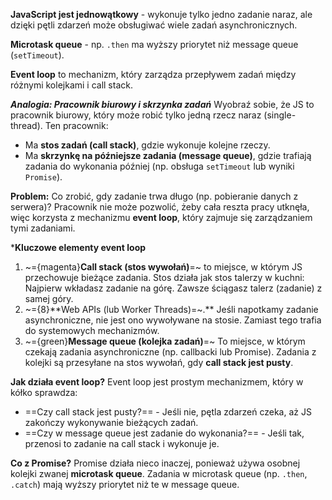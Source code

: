 **JavaScript jest jednowątkowy** - wykonuje tylko jedno zadanie naraz, ale dzięki pętli zdarzeń może obsługiwać wiele zadań asynchronicznych.

**Microtask queue** - np. `.then` ma wyższy priorytet niż message queue (`setTimeout`).

**Event loop** to mechanizm, który zarządza przepływem zadań między różnymi kolejkami i call stack.


***Analogia: Pracownik biurowy i skrzynka zadań***
Wyobraź sobie, że JS to pracownik biurowy, który może robić tylko jedną rzecz naraz (single-thread). Ten pracownik:
- Ma **stos zadań (call stack)**, gdzie wykonuje kolejne rzeczy.
- Ma **skrzynkę na późniejsze zadania (message queue)**, gdzie trafiają zadania do wykonania później (np. obsługa `setTimeout` lub wyniki `Promise`).

**Problem:** Co zrobić, gdy zadanie trwa długo (np. pobieranie danych z serwera)? Pracownik nie może pozwolić, żeby cała reszta pracy utknęła, więc korzysta z mechanizmu **event loop**, który zajmuje się zarządzaniem tymi zadaniami.

***Kluczowe elementy event loop**
1. ~={magenta}**Call stack (stos wywołań)**=~ to miejsce, w którym JS przechowuje bieżące zadania. Stos działa jak stos talerzy w kuchni: Najpierw wkładasz zadanie na górę. Zawsze ściągasz talerz (zadanie) z samej góry.
2. ~={8}**Web APIs (lub Worker Threads)=~.** Jeśli napotkamy zadanie asynchroniczne, nie jest ono wywoływane na stosie. Zamiast tego trafia do systemowych mechanizmów.
3. ~={green}**Message queue (kolejka zadań)**=~ To miejsce, w którym czekają zadania asynchroniczne (np. callbacki lub Promise). Zadania z kolejki są przesyłane na stos wywołań, gdy **call stack jest pusty**.

**Jak działa event loop?**
Event loop jest prostym mechanizmem, który w kółko sprawdza:
- ==Czy call stack jest pusty?== - Jeśli nie, pętla zdarzeń czeka, aż JS zakończy wykonywanie bieżących zadań.
- ==Czy w message queue jest zadanie do wykonania?== - Jeśli tak, przenosi to zadanie na call stack i wykonuje je.

**Co z Promise?**
Promise działa nieco inaczej, ponieważ używa osobnej kolejki zwanej **microtask queue**. Zadania w microtask queue (np. `.then`, `.catch`) mają wyższy priorytet niż te w message queue.
